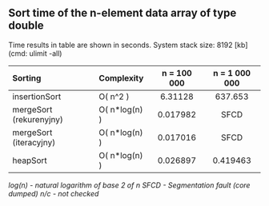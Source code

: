 ## Sort time of the n-element data array of type double

Time results in table are shown in seconds.
System stack size: 8192 [kb] (cmd: ulimit -all)


| Sorting					| Complexity	| n = 100 000	| n = 1 000 000	|
|:--------------------------|:--------------|:-------------:|:-------------:|
| insertionSort				| O( n^2 )		|	6.31128		|	637.653 	|
| mergeSort (rekurenyjny)	| O( n*log(n) )	|	0.017982 	|	SFCD		|
| mergeSort (iteracyjny)	| O( n*log(n) )	|	0.017016 	|	SFCD		|
| heapSort					| O( n*log(n) ) |	0.026897	| 	0.419463	|

*log(n) - natural logarithm of base 2 of n*
*SFCD - Segmentation fault (core dumped)*
*n/c - not checked*

